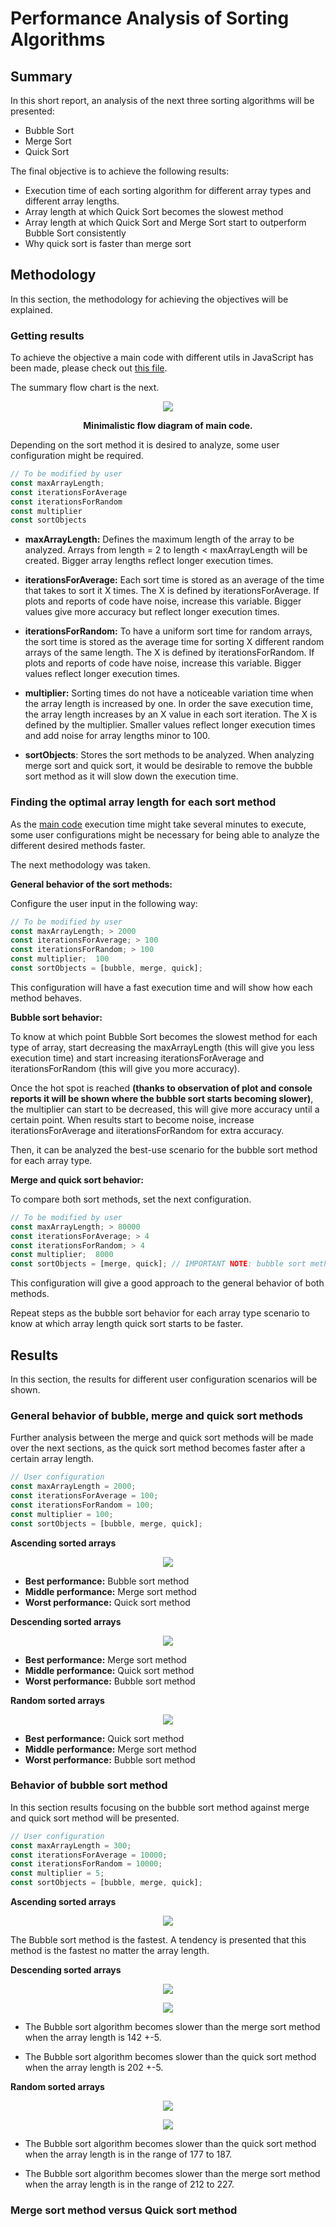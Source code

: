 # Performance Analysis of Sorting Algorithms

## Summary

In this short report, an analysis of the next three sorting algorithms will be presented:

- Bubble Sort
- Merge Sort
- Quick Sort

The final objective is to achieve the following results:

- Execution time of each sorting algorithm for different array types and different array lengths.
- Array length at which Quick Sort becomes the slowest method
- Array length at which Quick Sort and Merge Sort start to outperform Bubble Sort consistently
- Why quick sort is faster than merge sort

## Methodology

In this section, the methodology for achieving the objectives will be explained.

### Getting results

To achieve the objective a main code with different utils in JavaScript has been made, please check out [this file](./main.js).

The summary flow chart is the next.

<p align="center">
<img src ="./images/basic-flow-diagram.png">
<div align="center"><b>Minimalistic flow diagram of main code.</b></div>
</p>

Depending on the sort method it is desired to analyze, some user configuration might be required.

```js
// To be modified by user
const maxArrayLength;
const iterationsForAverage
const iterationsForRandom
const multiplier
const sortObjects
```

- **maxArrayLength:** Defines the maximum length of the array to be analyzed. Arrays from length = 2 to length < maxArrayLength will be created. Bigger array lengths reflect longer execution times.

- **iterationsForAverage:** Each sort time is stored as an average of the time that takes to sort it X times. The X is defined by iterationsForAverage. If plots and reports of code have noise, increase this variable. Bigger values give more accuracy but reflect longer execution times.

- **iterationsForRandom:** To have a uniform sort time for random arrays, the sort time is stored as the average time for sorting X different random arrays of the same length. The X is defined by iterationsForRandom. If plots and reports of code have noise, increase this variable. Bigger values reflect longer execution times.

- **multiplier:** Sorting times do not have a noticeable variation time when the array length is increased by one. In order the save execution time, the array length increases by an X value in each sort iteration. The X is defined by the multiplier. Smaller values reflect longer execution times and add noise for array lengths minor to 100.

- **sortObjects**: Stores the sort methods to be analyzed. When analyzing merge sort and quick sort, it would be desirable to remove the bubble sort method as it will slow down the execution time.

### Finding the optimal array length for each sort method

As the [main code](./main.js) execution time might take several minutes to execute, some user configurations might be necessary for being able to analyze the different desired methods faster.

The next methodology was taken.

**General behavior of the sort methods:**

Configure the user input in the following way:

```js
// To be modified by user
const maxArrayLength; > 2000
const iterationsForAverage; > 100
const iterationsForRandom; > 100
const multiplier;  100
const sortObjects = [bubble, merge, quick];
```

This configuration will have a fast execution time and will show how each method behaves.

**Bubble sort behavior:**

To know at which point Bubble Sort becomes the slowest method for each type of array, start decreasing the maxArrayLength (this will give you less execution time) and start increasing iterationsForAverage and iterationsForRandom (this will give you more accuracy).

Once the hot spot is reached **(thanks to observation of plot and console reports it will be shown where the bubble sort starts becoming slower)**, the multiplier can start to be decreased, this will give more accuracy until a certain point. When results start to become noise, increase iterationsForAverage and iiterationsForRandom for extra accuracy.

Then, it can be analyzed the best-use scenario for the bubble sort method for each array type.

**Merge and quick sort behavior:**

To compare both sort methods, set the next configuration.

```js
// To be modified by user
const maxArrayLength; > 80000
const iterationsForAverage; > 4
const iterationsForRandom; > 4
const multiplier;  8000
const sortObjects = [merge, quick]; // IMPORTANT NOTE: bubble sort method is removed, as it slow down the execution time of the algorithm
```

This configuration will give a good approach to the general behavior of both methods.

Repeat steps as the bubble sort behavior for each array type scenario to know at which array length quick sort starts to be faster.

## Results

In this section, the results for different user configuration scenarios will be shown.

### General behavior of bubble, merge and quick sort methods

Further analysis between the merge and quick sort methods will be made over the next sections, as the quick sort method becomes faster after a certain array length.

```js
// User configuration
const maxArrayLength = 2000;
const iterationsForAverage = 100;
const iterationsForRandom = 100;
const multiplier = 100;
const sortObjects = [bubble, merge, quick];
```

**Ascending sorted arrays**

<p align="center">
<img src ="./images/general_behavior_ascending.png">
</p>

- **Best performance:** Bubble sort method
- **Middle performance:** Merge sort method
- **Worst performance:** Quick sort method

**Descending sorted arrays**

<p align="center">
<img src ="./images/general_behavior_descending.png">
</p>

- **Best performance:** Merge sort method
- **Middle performance:** Quick sort method
- **Worst performance:** Bubble sort method

**Random sorted arrays**

<p align="center">
<img src ="./images/general_behavior_random.png">
</p>

- **Best performance:** Quick sort method
- **Middle performance:** Merge sort method
- **Worst performance:** Bubble sort method

### Behavior of bubble sort method

In this section results focusing on the bubble sort method against merge and quick sort method will be presented.

```js
// User configuration
const maxArrayLength = 300;
const iterationsForAverage = 10000;
const iterationsForRandom = 10000;
const multiplier = 5;
const sortObjects = [bubble, merge, quick];
```

**Ascending sorted arrays**

<p align="center">
<img src ="./images/bubble_ascending.png">
</p>

The Bubble sort method is the fastest. A tendency is presented that this method is the fastest no matter the array length.

**Descending sorted arrays**

<p align="center">
<img src ="./images/bubble_descending.png">
</p>

<p align="center">
<img src ="./images/bubble_descending_table.png">
</p>

- The Bubble sort algorithm becomes slower than the merge sort method when the array length is 142 +-5.

- The Bubble sort algorithm becomes slower than the quick sort method when the array length is 202 +-5.

**Random sorted arrays**

<p align="center">
<img src ="./images/bubble_random.png">
</p>

<p align="center">
<img src ="./images/bubble_random_table.png">
</p>

- The Bubble sort algorithm becomes slower than the quick sort method when the array length is in the range of 177 to 187.

- The Bubble sort algorithm becomes slower than the merge sort method when the array length is in the range of 212 to 227.

### Merge sort method versus Quick sort method